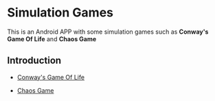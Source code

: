 # Simulation Games

This is an Android APP with some simulation games such as  **Conway's Game Of Life** and **Chaos Game**

## Introduction

- [Conway's Game Of Life](https://en.wikipedia.org/wiki/Conway's_Game_of_Life)

- [Chaos Game](https://en.wikipedia.org/wiki/Chaos_game)